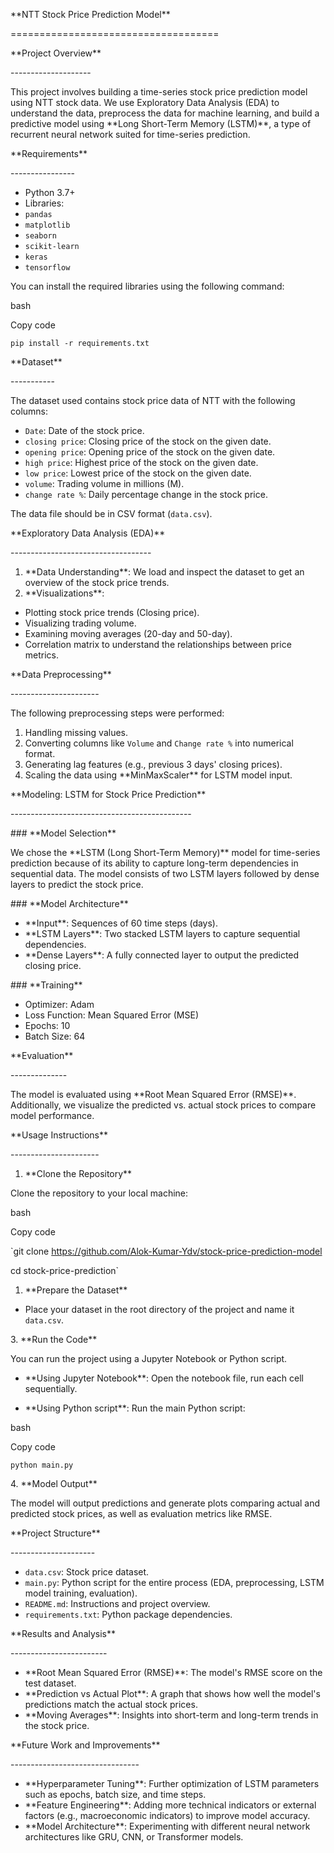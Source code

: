 \*\*NTT Stock Price Prediction Model\*\*

\====================================

\*\*Project Overview\*\*

\--------------------

This project involves building a time-series stock price prediction model using NTT stock data. We use Exploratory Data Analysis (EDA) to understand the data, preprocess the data for machine learning, and build a predictive model using \*\*Long Short-Term Memory (LSTM)\*\*, a type of recurrent neural network suited for time-series prediction.

\*\*Requirements\*\*

\----------------

- Python 3.7+
- Libraries:
- `pandas`
- `matplotlib`
- `seaborn`
- `scikit-learn`
- `keras`
- `tensorflow`

You can install the required libraries using the following command:

bash

Copy code

`pip install -r requirements.txt`

\*\*Dataset\*\*

\-----------

The dataset used contains stock price data of NTT with the following columns:

- `Date`: Date of the stock price.
- `closing price`: Closing price of the stock on the given date.
- `opening price`: Opening price of the stock on the given date.
- `high price`: Highest price of the stock on the given date.
- `low price`: Lowest price of the stock on the given date.
- `volume`: Trading volume in millions (M).
- `change rate %`: Daily percentage change in the stock price.

The data file should be in CSV format (`data.csv`).

\*\*Exploratory Data Analysis (EDA)\*\*

\-----------------------------------

1. \*\*Data Understanding\*\*: We load and inspect the dataset to get an overview of the stock price trends.
1. \*\*Visualizations\*\*:
- Plotting stock price trends (Closing price).
- Visualizing trading volume.
- Examining moving averages (20-day and 50-day).
- Correlation matrix to understand the relationships between price metrics.

\*\*Data Preprocessing\*\*

\----------------------

The following preprocessing steps were performed:

1. Handling missing values.
1. Converting columns like `Volume` and `Change rate %` into numerical format.
1. Generating lag features (e.g., previous 3 days' closing prices).
1. Scaling the data using \*\*MinMaxScaler\*\* for LSTM model input.

\*\*Modeling: LSTM for Stock Price Prediction\*\*

\---------------------------------------------

\### \*\*Model Selection\*\*

We chose the \*\*LSTM (Long Short-Term Memory)\*\* model for time-series prediction because of its ability to capture long-term dependencies in sequential data. The model consists of two LSTM layers followed by dense layers to predict the stock price.

\### \*\*Model Architecture\*\*

- \*\*Input\*\*: Sequences of 60 time steps (days).
- \*\*LSTM Layers\*\*: Two stacked LSTM layers to capture sequential dependencies.
- \*\*Dense Layers\*\*: A fully connected layer to output the predicted closing price.

\### \*\*Training\*\*

- Optimizer: Adam
- Loss Function: Mean Squared Error (MSE)
- Epochs: 10
- Batch Size: 64

\*\*Evaluation\*\*

\--------------

The model is evaluated using \*\*Root Mean Squared Error (RMSE)\*\*. Additionally, we visualize the predicted vs. actual stock prices to compare model performance.

\*\*Usage Instructions\*\*

\----------------------

1. \*\*Clone the Repository\*\*

Clone the repository to your local machine:

bash

Copy code

`git clone https://github.com/Alok-Kumar-Ydv/stock-price-prediction-model

cd stock-price-prediction`

1. \*\*Prepare the Dataset\*\*

- Place your dataset in the root directory of the project and name it `data.csv`.

3\.  \*\*Run the Code\*\*

You can run the project using a Jupyter Notebook or Python script.

- \*\*Using Jupyter Notebook\*\*: Open the notebook file, run each cell sequentially.

- \*\*Using Python script\*\*: Run the main Python script:

bash

Copy code

`python main.py`

4\.  \*\*Model Output\*\*

The model will output predictions and generate plots comparing actual and predicted stock prices, as well as evaluation metrics like RMSE.

\*\*Project Structure\*\*

\---------------------

- `data.csv`: Stock price dataset.
- `main.py`: Python script for the entire process (EDA, preprocessing, LSTM model training, evaluation).
- `README.md`: Instructions and project overview.
- `requirements.txt`: Python package dependencies.

\*\*Results and Analysis\*\*

\------------------------

- \*\*Root Mean Squared Error (RMSE)\*\*: The model's RMSE score on the test dataset.
- \*\*Prediction vs Actual Plot\*\*: A graph that shows how well the model's predictions match the actual stock prices.
- \*\*Moving Averages\*\*: Insights into short-term and long-term trends in the stock price.

\*\*Future Work and Improvements\*\*

\--------------------------------

- \*\*Hyperparameter Tuning\*\*: Further optimization of LSTM parameters such as epochs, batch size, and time steps.
- \*\*Feature Engineering\*\*: Adding more technical indicators or external factors (e.g., macroeconomic indicators) to improve model accuracy.
- \*\*Model Architecture\*\*: Experimenting with different neural network architectures like GRU, CNN, or Transformer models.
